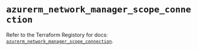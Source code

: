 # `azurerm_network_manager_scope_connection`

Refer to the Terraform Registory for docs: [`azurerm_network_manager_scope_connection`](https://registry.terraform.io/providers/hashicorp/azurerm/3.80.0/docs/resources/network_manager_scope_connection).
